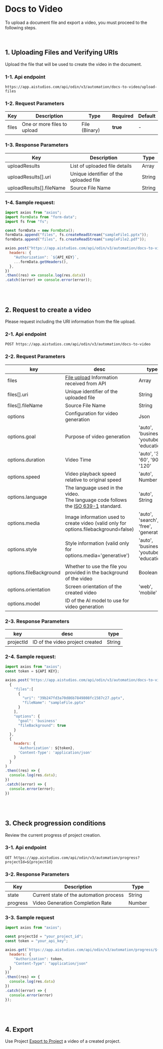 # Docs to Video
To upload a document file and export a video, you must proceed to the following steps.

<br/>

## 1. Uploading Files and Verifying URIs
Upload the file that will be used to create the video in the document.

### 1-1. Api endpoint
```http
https://app.aistudios.com/api/odin/v3/automation/docs-to-video/upload-files
```

### 1-2. Request Parameters
| Key | Description | Type | Required | Default |
| --- | --- | --- | --- | --- |
| files | One or more files to upload | File (Binary) | **true** | - |

### 1-3. Response Parameters
| Key | Description | Type |
| --- | --- | --- |
| uploadResults | List of uploaded file details | Array |
| uploadResults[].uri | Unique identifier of the uploaded file | String |
| uploadResults[].fileName | Source File Name | String |

### 1-4. Sample request:
```jsx
import axios from "axios";
import FormData from "form-data";
import fs from "fs";

const formData = new FormData();
formData.append("files", fs.createReadStream("sampleFile1.pptx"));
formData.append("files", fs.createReadStream("sampleFile2.pdf"));

axios.post("https://app.aistudios.com/api/odin/v3/automation/docs-to-video/upload-files", formData, {
  headers: {
    "Authorization": `${API_KEY}`,
    ...formData.getHeaders(),
  },
})
.then((res) => console.log(res.data))
.catch((error) => console.error(error));
```
<br/>
<br/>

## 2. Request to create a video
Please request including the URI information from the file upload.

### 2-1. Api endpoint
```http
POST https://app.aistudios.com/api/odin/v3/automation/docs-to-video
```

### 2-2. Request Parameters
| key | desc | type | required | default |
| --- | --- | --- | --- | --- |
| files | [File upload](#1-uploading-files-and-verifying-uris) Information received from API  | Array | true | - |
| files[].uri | Unique identifier of the uploaded file | String | true | - |
| files[].fileName | Source File Name | String | true | - |
| options | Configuration for video generation | Json | false | {} |
| options.goal | Purpose of video generation | 'auto', 'business', 'youtube', 'education' | false | 'business' |
| options.duration | Video Time | 'auto', '30', '60', '90', '120' | false | 'auto' |
| options.speed | Video playback speed relative to original speed | 'auto', Number | false | - |
| options.language | The language used in the video. <br/>The language code follows the [ISO 639-1](https://www.loc.gov/standards/iso639-2/php/code_list.php) standard. | 'auto', String | false | - |
| options.media | Image information used to create video (valid only for options.filebackground=false) | 'auto', 'search', 'free', 'generative' | false | - |
| options.style | Style information (valid only for options.media='generative') | 'auto', 'business', 'youtube', 'education' | false | - |
| options.fileBackground | Whether to use the file you provided in the background of the video | Boolean | false | true |
| options.orientation | Screen orientation of the created video | 'web', 'mobile' | false | 'web' |
| options.model | ID of the AI model to use for video generation |  |  |  |

### 2-3. Response Parameters
| key | desc | type |
| --- | --- | --- |
| projectId | ID of the video project created | String |

### 2-4. Sample request:
```jsx
import axios from "axios";
const token = ${API KEY};

axios.post('https://app.aistudios.com/api/odin/v3/automation/docs-to-video',
  {
    "files":[
      {
        "uri": "39b247fd3a70d86b7849808fc1587c27.pptx",
        "fileName": "sampleFile.pptx"
      }
    ],
    "options": {
      "goal": 'business'
      "fileBackground": true
    }
  },
  {
    headers: {
      'Authorization': ${token},
      'Content-Type': 'application/json'
    }
  }
)
.then((res) => {
  console.log(res.data);
})
.catch((error) => {
  console.error(error);
})
```
<br/>
<br/>

## 3. Check progression conditions
Review the current progress of project creation.

### 3-1. Api endpoint
```http
GET https://app.aistudios.com/api/odin/v3/automation/progress?projectId=${projectId}
```

### 3-2. Response Parameters
| Key | Description | Type |
| --- | --- | --- |
| state | Current state of the automation process | String |
| progress | Video Generation Completion Rate | Number |

### 3-3. Sample request
```jsx
import axios from "axios";

const projectId = "your_project_id";
const token = "your_api_key";

axios.get(`https://app.aistudios.com/api/odin/v3/automation/progress/${projectId}`, {}, {
  headers: {
    "Authorization": token,
    "Content-Type": "application/json"
  }
})
.then((res) => {
  console.log(res.data)
})
.catch((error) => {
  console.error(error)
});
```
<br/>
<br/>

## 4. Export
Use Project [Export to Project](/aistudioV3/reference/export-project) a video of a created project.